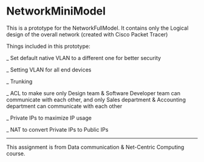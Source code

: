 # NetworkMiniModel
This is a prototype for the NetworkFullModel. 
It contains only the Logical design of the overall network (created with Cisco Packet Tracer)

Things included in this prototype:

_ Set default native VLAN to a different one for better security

_ Setting VLAN for all end devices

_ Trunking

_ ACL to make sure only Design team & Software Developer team can communicate with each other, and only Sales department & Accounting department can communicate with each other

_ Private IPs to maximize IP usage

_ NAT to convert Private IPs to Public IPs
_______________________________________________________________________________________________
This assignment is from Data communication & Net-Centric Computing course.

